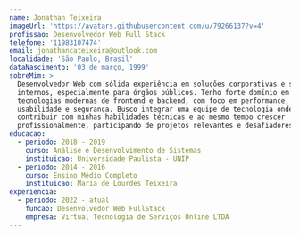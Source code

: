 ```yaml
---
name: Jonathan Teixeira
imageUrl: 'https://avatars.githubusercontent.com/u/79266137?v=4'
profissao: Desenvolvedor Web Full Stack
telefone: '11983107474'
email: jonathancateixeira@outlook.com
localidade: 'São Paulo, Brasil'
dataNascimento: '03 de março, 1999'
sobreMim: >
  Desenvolvedor Web com sólida experiência em soluções corporativas e sistemas
  internos, especialmente para órgãos públicos. Tenho forte domínio em
  tecnologias modernas de frontend e backend, com foco em performance,
  usabilidade e segurança. Busco integrar uma equipe de tecnologia onde eu possa
  contribuir com minhas habilidades técnicas e ao mesmo tempo crescer
  profissionalmente, participando de projetos relevantes e desafiadores.
educacao:
  - periodo: 2018 - 2019
    curso: Análise e Desenvolvimento de Sistemas
    instituicao: Universidade Paulista - UNIP
  - periodo: 2014 - 2016
    curso: Ensino Médio Completo
    instituicao: Maria de Lourdes Teixeira
experiencia:
  - periodo: 2022 - atual
    funcao: Desenvolvedor Web FullStack
    empresa: Virtual Tecnologia de Serviços Online LTDA
---
```


